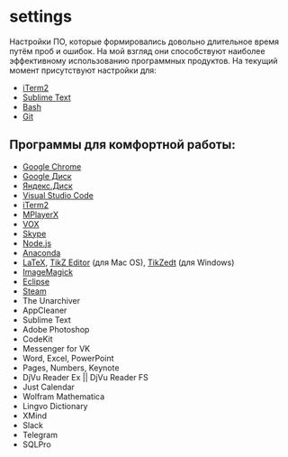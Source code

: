 # settings

Настройки ПО, которые формировались довольно длительное время путём проб и ошибок.
На мой взгляд они способствуют наиболее эффективному использованию программных продуктов.
На текущий момент присутствуют настройки для:
- [iTerm2](https://github.com/noggatur/settings/blob/master/com.googlecode.iterm2.plist)
- [Sublime Text](https://github.com/noggatur/settings/blob/master/Preferences.sublime-settings)
- [Bash](https://github.com/noggatur/settings/blob/master/.bash_profile)
- [Git](https://github.com/noggatur/settings/blob/master/.gitconfig)

## Программы для комфортной работы:
- [Google Chrome](https://www.google.ru/chrome/browser/desktop/index.html)
- [Google Диск](https://www.google.ru/intl/ru_ALL/drive/download/)
- [Яндекс.Диск](https://disk.yandex.ru/download/#pc)
- [Visual Studio Code](https://code.visualstudio.com/)
- [iTerm2](http://iterm2.com/)
- [MPlayerX](http://mplayerx.org/download.html#sthash.wCHiUBvk.TzwrwrjF.dpbs)
- [VOX](https://vox.rocks/mac-music-player/download#)
- [Skype](https://www.skype.com/ru/download-skype/skype-for-computer/)
- [Node.js](https://nodejs.org/en/)
- [Anaconda](https://www.continuum.io/downloads)
- [LaTeX](https://aseev.im/kak-pravilno-ustanovit-latex-na-mac-os-x-el-capitan/), [TikZ Editor](https://github.com/fredokun/TikZ-Editor) (для Mac OS), [TikZedt](https://code.google.com/archive/p/tikzedt/downloads) (для Windows)
- [ImageMagick](http://www.imagemagick.org/script/index.php)
- [Eclipse](http://www.eclipse.org/downloads/)
- [Steam](http://store.steampowered.com/about/)
- The Unarchiver
- AppCleaner
- Sublime Text
- Adobe Photoshop
- CodeKit
- Messenger for VK
- Word, Excel, PowerPoint
- Pages, Numbers, Keynote
- DjVu Reader Ex || DjVu Reader FS
- Just Calendar
- Wolfram Mathematica
- Lingvo Dictionary
- XMind
- Slack
- Telegram
- SQLPro